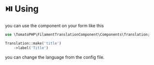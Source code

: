 # ⏯️ Using

you can use the component on your form like this

```php
use \TomatoPHP\FilamentTranslationComponent\Components\Translation;

Translation::make('title')
    ->label('Title')
```

you can change the language from the config file.
